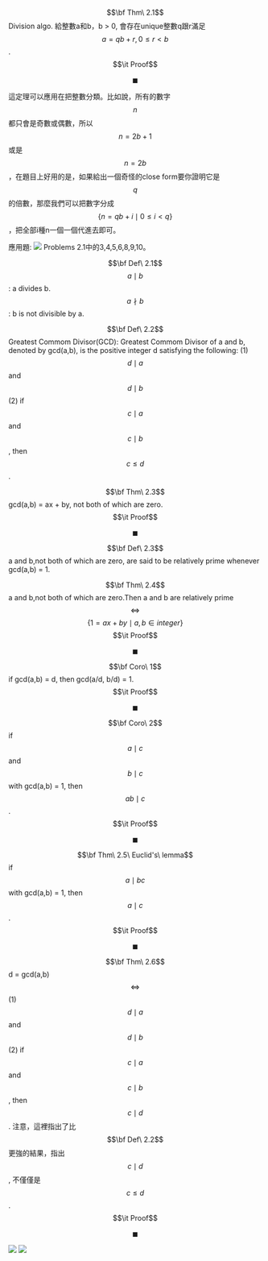 $$\bf Thm\ 2.1$$ 
Division algo.
給整數a和b，b > 0, 會存在unique整數q跟r滿足
$$a = qb + r, 0\leq r < b$$.
$$\it Proof$$

$$\blacksquare$$

這定理可以應用在把整數分類。比如說，所有的數字$$n$$都只會是奇數或偶數，所以$$n = 2b + 1$$或是$$n = 2b$$，在題目上好用的是，如果給出一個奇怪的close form要你證明它是$$q$$的倍數，那麼我們可以把數字分成$$\{n = qb + i\mid 0 \leq i  < q\}$$，把全部i種n一個一個代進去即可。

應用題:
![](https://i.imgur.com/Uaaiq07.png)
Problems 2.1中的3,4,5,6,8,9,10。

$$\bf Def\ 2.1$$
$$a \mid b$$: a divides b.
$$a \nmid b$$: b is not divisible by a.

$$\bf Def\ 2.2$$
Greatest Commom Divisor(GCD):
Greatest Commom Divisor of a and b, denoted by gcd(a,b), is the positive integer d satisfying the following:
(1) $$d \mid a$$ and $$d \mid b$$
(2) if $$c \mid a$$ and $$c \mid b$$, then $$c \leq d$$.

$$\bf Thm\ 2.3$$
gcd(a,b) = ax + by, not both of which are zero.
$$\it Proof$$

$$\blacksquare$$

$$\bf Def\ 2.3$$
a and b,not both of which are zero, are said to be relatively prime whenever gcd(a,b) = 1.

$$\bf Thm\ 2.4$$
a and b,not both of which are zero.Then a and b are relatively prime $$\Leftrightarrow$$ $$\{1 = ax + by \mid a, b  \in integer \}$$
$$\it Proof$$

$$\blacksquare$$

$$\bf Coro\ 1$$
if gcd(a,b) = d, then gcd(a/d, b/d) = 1.
$$\it Proof$$

$$\blacksquare$$

$$\bf Coro\ 2$$
if $$a \mid c$$ and $$b \mid c$$ with gcd(a,b) = 1, then $$ab \mid c$$.
$$\it Proof$$

$$\blacksquare$$

$$\bf Thm\ 2.5\ Euclid's\ lemma$$
if $$a \mid bc$$ with gcd(a,b) = 1, then $$a \mid c$$.
$$\it Proof$$

$$\blacksquare$$

$$\bf Thm\ 2.6$$
d = gcd(a,b)$$\Leftrightarrow$$
(1) $$d \mid a$$ and $$d \mid b$$
(2) if $$c \mid a$$ and $$c \mid b$$, then $$c \mid d$$.
注意，這裡指出了比$$\bf Def\ 2.2$$更強的結果，指出$$c \mid d$$, 不僅僅是$$c \leq d$$.
$$\it Proof$$

$$\blacksquare$$

![](https://i.imgur.com/7jwWd1K.png)
![](https://i.imgur.com/cnwNcwt.png)
